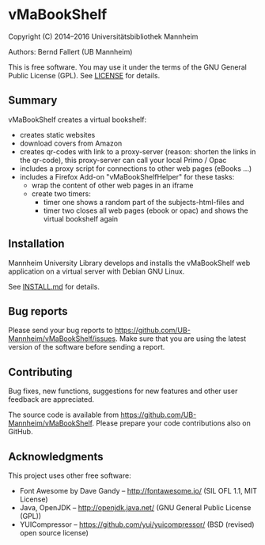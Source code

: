 # vMaBookShelf

Copyright (C) 2014–2016 Universitätsbibliothek Mannheim

Authors: Bernd Fallert (UB Mannheim)

This is free software. You may use it under the terms of the
GNU General Public License (GPL). See [LICENSE](LICENSE) for details.


## Summary

vMaBookShelf creates a virtual bookshelf:

- creates static websites
- download covers from Amazon
- creates qr-codes with link to a proxy-server
  (reason: shorten the links in the qr-code), this proxy-server can call
  your local Primo / Opac
- includes a proxy script for connections to other web pages (eBooks ...)
- includes a Firefox Add-on "vMaBookShelfHelper" for these tasks:
  - wrap the content of other web pages in an iframe
  - create two timers:
    - timer one shows a random part of the subjects-html-files and
    - timer two closes all web pages (ebook or opac) and shows the
      virtual bookshelf again


## Installation

Mannheim University Library develops and installs the vMaBookShelf web
application on a virtual server with Debian GNU Linux.

See [INSTALL.md](INSTALL.md) for details.


## Bug reports

Please send your bug reports to https://github.com/UB-Mannheim/vMaBookShelf/issues.
Make sure that you are using the latest version of the software
before sending a report.


## Contributing

Bug fixes, new functions, suggestions for new features and
other user feedback are appreciated.

The source code is available from https://github.com/UB-Mannheim/vMaBookShelf.
Please prepare your code contributions also on GitHub.


## Acknowledgments

This project uses other free software:

* Font Awesome by Dave Gandy – http://fontawesome.io/ (SIL OFL 1.1, MIT License)
* Java, OpenJDK – http://openjdk.java.net/ (GNU General Public License (GPL))
* YUICompressor – https://github.com/yui/yuicompressor/ (BSD (revised) open source license)
